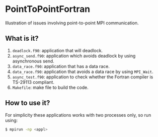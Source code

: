 # PointToPointFortran
Illustration of issues involving point-to-point MPI communication.

## What is it?
1. `deadlock.f90`: application that will deadlock.
1. `async_send.f90`: application which avoids deadlock by using
    asynchronous send.
1. `data_race.f90`: application that has a data race.
1. `data_race.f90`: application that avoids a data race by using
    `MPI_Wait`.
1. `async_test.f90`: application to check whether the Fortran compiler is
    TS-29113  compliant.
1. `Makefile`: make file to build the code.

## How to use it?
For simplicity these applications works with two processes only, so run
using:
```bash
$ mpirun -np <appl>
```
